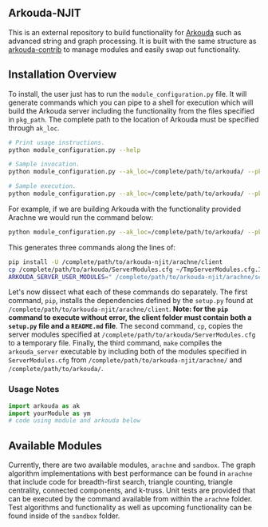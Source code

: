 ## Arkouda-NJIT
This is an external repository to build functionality for [Arkouda](https://github.com/Bears-R-Us/Arkouda) such as advanced string and graph processing. It is built with the same structure as [arkouda-contrib](https://github.com/Bears-R-Us/arkouda-contrib) to manage modules and easily swap out functionality. 

## Installation Overview
To install, the user just has to run the `module_configuration.py` file. It will generate commands which you can pipe to a shell for execution which will build the Arkouda server including the functionality from the files specified in `pkg_path`. The complete path to the location of Arkouda must be specified through `ak_loc`.

```bash
# Print usage instructions.
python module_configuration.py --help

# Sample invocation.
python module_configuration.py --ak_loc=/complete/path/to/arkouda/ --pkg_path=/complete/path/to/arkouda-njit/module/

# Sample execution.
python module_configuration.py --ak_loc=/complete/path/to/arkouda/ --pkg_path=/complete/path/to/arkouda-njit/module/ | bash
```

For example, if we are building Arkouda with the functionality provided Arachne we would run the command below:
```bash
python module_configuration.py --ak_loc=/complete/path/to/arkouda/ --pkg_path=/complete/path/to/arkouda-njit/arachne/
```

This generates three commands along the lines of:
```bash
pip install -U /complete/path/to/arkouda-njit/arachne/client
cp /complete/path/to/arkouda/ServerModules.cfg ~/TmpServerModules.cfg.1683320760
ARKOUDA_SERVER_USER_MODULES=" /complete/path/to/arkouda-njit/arachne/server/BuildGraphMsg.chpl  /complete/path/to/arkouda-njit/arachne/server/PropertyGraphMsg.chpl  /complete/path/to/arkouda-njit/arachne/server/GraphInfoMsg.chpl  /complete/path/to/arkouda-njit/arachne/server/BFSMsg.chpl  /complete/path/to/arkouda-njit/arachne/server/TriCtrMsg.chpl  /complete/path/to/arkouda-njit/arachne/server/TriCntMsg.chpl  /complete/path/to/arkouda-njit/arachne/server/TrussMsg.chpl  /complete/path/to/arkouda-njit/arachne/server/CCMsg.chpl" ARKOUDA_CONFIG_FILE=~/TmpServerModules.cfg.1683320760 ARKOUDA_SKIP_CHECK_DEPS=true make -C /Users/alvaradoo/Research/arkouda
```

Let's now dissect what each of these commands do separately. The first command, `pip`, installs the dependencies defined by the `setup.py` found at `/complete/path/to/arkouda-njit/arachne/client`. **Note: for the `pip` command to execute without error, the client folder must contain both a `setup.py` file and a `README.md` file**. The second command, `cp`, copies the server modules specified at `/complete/path/to/arkouda/ServerModules.cfg` to a temporary file. Finally, the third command, `make` compiles the `arkouda_server` executable by including both of the modules specified in `ServerModules.cfg` from `/complete/path/to/arkouda-njit/arachne/` and `/complete/path/to/arkouda/`. 

### Usage Notes
```python
import arkouda as ak
import yourModule as ym
# code using module and arkouda below
```

## Available Modules
Currently, there are two available modules, `arachne` and `sandbox`. The graph algorithm implementations with best performance can be found in `arachne` that include code for breadth-first search, triangle counting, triangle centrality, connected components, and k-truss. Unit tests are provided that can be executed by the command available from within the `arachne` folder. Test algorithms and functionality as well as upcoming functionality can be found inside of the `sandbox` folder. 